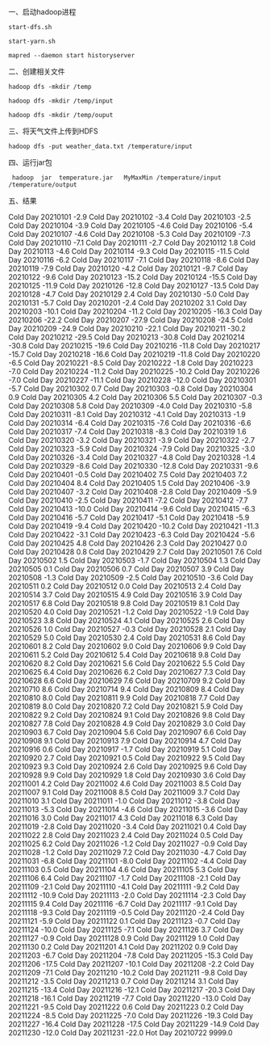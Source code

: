 一、启动hadoop进程

`start-dfs.sh`

`start-yarn.sh`

`mapred --daemon start historyserver`

二、创建相关文件

`hadoop dfs -mkdir /temp`

`hadoop dfs -mkdir /temp/input`

`hadoop dfs -mkdir /temp/ouput`

三、将天气文件上传到HDFS

`hadoop dfs -put weather_data.txt /temperature/input `

四、运行jar包

` hadoop  jar  temperature.jar   MyMaxMin /temperature/input  /temperature/output`

五、结果

Cold Day 20210101	-2.9
Cold Day 20210102	-3.4
Cold Day 20210103	-2.5
Cold Day 20210104	-3.9
Cold Day 20210105	-4.6
Cold Day 20210106	-5.4
Cold Day 20210107	-4.6
Cold Day 20210108	-5.3
Cold Day 20210109	-7.3
Cold Day 20210110	-7.1
Cold Day 20210111	-2.7
Cold Day 20210112	1.8
Cold Day 20210113	-4.6
Cold Day 20210114	-9.3
Cold Day 20210115	-11.5
Cold Day 20210116	-6.2
Cold Day 20210117	-7.1
Cold Day 20210118	-8.6
Cold Day 20210119	-7.9
Cold Day 20210120	-4.2
Cold Day 20210121	-9.7
Cold Day 20210122	-9.6
Cold Day 20210123	-15.2
Cold Day 20210124	-15.5
Cold Day 20210125	-11.9
Cold Day 20210126	-12.8
Cold Day 20210127	-13.5
Cold Day 20210128	-4.7
Cold Day 20210129	2.4
Cold Day 20210130	-5.0
Cold Day 20210131	-5.7
Cold Day 20210201	-2.4
Cold Day 20210202	3.1
Cold Day 20210203	-10.1
Cold Day 20210204	-11.2
Cold Day 20210205	-16.3
Cold Day 20210206	-22.2
Cold Day 20210207	-27.9
Cold Day 20210208	-24.5
Cold Day 20210209	-24.9
Cold Day 20210210	-22.1
Cold Day 20210211	-30.2
Cold Day 20210212	-29.5
Cold Day 20210213	-30.8
Cold Day 20210214	-30.8
Cold Day 20210215	-19.6
Cold Day 20210216	-11.8
Cold Day 20210217	-15.7
Cold Day 20210218	-16.6
Cold Day 20210219	-11.8
Cold Day 20210220	-6.5
Cold Day 20210221	-8.5
Cold Day 20210222	-1.8
Cold Day 20210223	-7.0
Cold Day 20210224	-11.2
Cold Day 20210225	-10.2
Cold Day 20210226	-7.0
Cold Day 20210227	-11.1
Cold Day 20210228	-12.0
Cold Day 20210301	-5.7
Cold Day 20210302	0.7
Cold Day 20210303	-0.8
Cold Day 20210304	0.9
Cold Day 20210305	4.2
Cold Day 20210306	5.5
Cold Day 20210307	-0.3
Cold Day 20210308	5.8
Cold Day 20210309	-4.0
Cold Day 20210310	-5.8
Cold Day 20210311	-8.1
Cold Day 20210312	-4.1
Cold Day 20210313	-1.9
Cold Day 20210314	-6.4
Cold Day 20210315	-7.6
Cold Day 20210316	-6.6
Cold Day 20210317	-7.4
Cold Day 20210318	-8.3
Cold Day 20210319	1.6
Cold Day 20210320	-3.2
Cold Day 20210321	-3.9
Cold Day 20210322	-2.7
Cold Day 20210323	-5.9
Cold Day 20210324	-7.9
Cold Day 20210325	-3.0
Cold Day 20210326	-3.4
Cold Day 20210327	-4.8
Cold Day 20210328	-1.4
Cold Day 20210329	-8.6
Cold Day 20210330	-12.8
Cold Day 20210331	-9.6
Cold Day 20210401	-0.5
Cold Day 20210402	7.5
Cold Day 20210403	7.2
Cold Day 20210404	8.4
Cold Day 20210405	1.5
Cold Day 20210406	-3.9
Cold Day 20210407	-3.2
Cold Day 20210408	-2.8
Cold Day 20210409	-5.9
Cold Day 20210410	-2.5
Cold Day 20210411	-7.2
Cold Day 20210412	-7.7
Cold Day 20210413	-10.0
Cold Day 20210414	-9.6
Cold Day 20210415	-6.3
Cold Day 20210416	-5.7
Cold Day 20210417	-5.1
Cold Day 20210418	-5.9
Cold Day 20210419	-9.4
Cold Day 20210420	-10.2
Cold Day 20210421	-11.3
Cold Day 20210422	-3.1
Cold Day 20210423	-6.3
Cold Day 20210424	-5.6
Cold Day 20210425	4.8
Cold Day 20210426	2.3
Cold Day 20210427	0.0
Cold Day 20210428	0.8
Cold Day 20210429	2.7
Cold Day 20210501	7.6
Cold Day 20210502	1.5
Cold Day 20210503	-1.7
Cold Day 20210504	1.3
Cold Day 20210505	0.1
Cold Day 20210506	0.7
Cold Day 20210507	3.9
Cold Day 20210508	-1.3
Cold Day 20210509	-2.5
Cold Day 20210510	-3.6
Cold Day 20210511	0.2
Cold Day 20210512	0.0
Cold Day 20210513	2.4
Cold Day 20210514	3.7
Cold Day 20210515	4.9
Cold Day 20210516	3.9
Cold Day 20210517	6.8
Cold Day 20210518	9.8
Cold Day 20210519	8.1
Cold Day 20210520	4.0
Cold Day 20210521	-1.2
Cold Day 20210522	-1.9
Cold Day 20210523	3.8
Cold Day 20210524	4.1
Cold Day 20210525	2.6
Cold Day 20210526	1.0
Cold Day 20210527	-0.3
Cold Day 20210528	2.1
Cold Day 20210529	5.0
Cold Day 20210530	2.4
Cold Day 20210531	8.6
Cold Day 20210601	8.2
Cold Day 20210602	9.0
Cold Day 20210606	9.9
Cold Day 20210611	5.2
Cold Day 20210612	5.4
Cold Day 20210618	9.8
Cold Day 20210620	8.2
Cold Day 20210621	5.6
Cold Day 20210622	5.5
Cold Day 20210625	6.4
Cold Day 20210626	6.2
Cold Day 20210627	7.3
Cold Day 20210628	6.6
Cold Day 20210629	7.6
Cold Day 20210709	9.2
Cold Day 20210710	8.6
Cold Day 20210714	9.4
Cold Day 20210809	8.4
Cold Day 20210810	8.0
Cold Day 20210811	9.9
Cold Day 20210818	7.7
Cold Day 20210819	8.0
Cold Day 20210820	7.2
Cold Day 20210821	5.9
Cold Day 20210822	9.2
Cold Day 20210824	9.1
Cold Day 20210826	9.8
Cold Day 20210827	7.8
Cold Day 20210828	4.9
Cold Day 20210829	3.0
Cold Day 20210903	6.7
Cold Day 20210904	5.6
Cold Day 20210907	6.6
Cold Day 20210908	9.1
Cold Day 20210913	7.9
Cold Day 20210914	4.7
Cold Day 20210916	0.6
Cold Day 20210917	-1.7
Cold Day 20210919	5.1
Cold Day 20210920	2.7
Cold Day 20210921	0.5
Cold Day 20210922	9.5
Cold Day 20210923	9.3
Cold Day 20210924	2.6
Cold Day 20210925	9.6
Cold Day 20210928	9.9
Cold Day 20210929	1.8
Cold Day 20210930	3.6
Cold Day 20211001	4.2
Cold Day 20211002	4.6
Cold Day 20211003	8.5
Cold Day 20211007	9.1
Cold Day 20211008	8.5
Cold Day 20211009	3.7
Cold Day 20211010	3.1
Cold Day 20211011	-1.0
Cold Day 20211012	-3.8
Cold Day 20211013	-5.3
Cold Day 20211014	-4.6
Cold Day 20211015	-3.6
Cold Day 20211016	3.0
Cold Day 20211017	4.3
Cold Day 20211018	6.3
Cold Day 20211019	-2.8
Cold Day 20211020	-3.4
Cold Day 20211021	0.4
Cold Day 20211022	2.8
Cold Day 20211023	2.4
Cold Day 20211024	0.5
Cold Day 20211025	6.2
Cold Day 20211026	-1.2
Cold Day 20211027	-0.9
Cold Day 20211028	-1.2
Cold Day 20211029	7.2
Cold Day 20211030	-4.7
Cold Day 20211031	-6.8
Cold Day 20211101	-8.0
Cold Day 20211102	-4.4
Cold Day 20211103	0.5
Cold Day 20211104	4.6
Cold Day 20211105	5.3
Cold Day 20211106	6.4
Cold Day 20211107	-1.7
Cold Day 20211108	-2.1
Cold Day 20211109	-2.1
Cold Day 20211110	-4.1
Cold Day 20211111	-9.2
Cold Day 20211112	-10.9
Cold Day 20211113	-2.0
Cold Day 20211114	-2.3
Cold Day 20211115	9.4
Cold Day 20211116	-6.7
Cold Day 20211117	-9.1
Cold Day 20211118	-9.3
Cold Day 20211119	-0.5
Cold Day 20211120	-2.4
Cold Day 20211121	-5.9
Cold Day 20211122	0.1
Cold Day 20211123	-0.7
Cold Day 20211124	-10.0
Cold Day 20211125	-7.1
Cold Day 20211126	3.7
Cold Day 20211127	-0.9
Cold Day 20211128	0.9
Cold Day 20211129	1.0
Cold Day 20211130	0.2
Cold Day 20211201	4.1
Cold Day 20211202	0.9
Cold Day 20211203	-6.7
Cold Day 20211204	-7.8
Cold Day 20211205	-15.3
Cold Day 20211206	-17.5
Cold Day 20211207	-10.1
Cold Day 20211208	-2.2
Cold Day 20211209	-7.1
Cold Day 20211210	-10.2
Cold Day 20211211	-9.8
Cold Day 20211212	-3.5
Cold Day 20211213	0.7
Cold Day 20211214	3.1
Cold Day 20211215	-13.4
Cold Day 20211216	-12.1
Cold Day 20211217	-20.3
Cold Day 20211218	-16.1
Cold Day 20211219	-7.7
Cold Day 20211220	-13.0
Cold Day 20211221	-9.5
Cold Day 20211222	0.6
Cold Day 20211223	0.2
Cold Day 20211224	-8.5
Cold Day 20211225	-7.0
Cold Day 20211226	-19.3
Cold Day 20211227	-16.4
Cold Day 20211228	-17.5
Cold Day 20211229	-14.9
Cold Day 20211230	-12.0
Cold Day 20211231	-22.0
Hot Day 20210722	9999.0